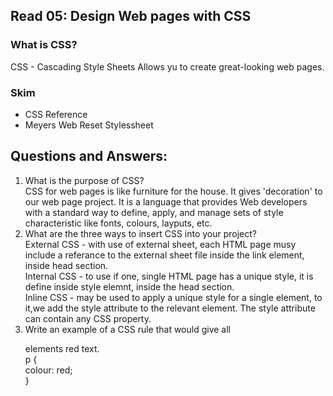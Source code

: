 ## Read 05: Design Web pages with CSS

### What is CSS?
CSS - Cascading Style Sheets
Allows yu to create great-looking web pages.
### Skim
- CSS Reference 
- Meyers Web Reset Stylessheet

## Questions and Answers:
1. What is the purpose of CSS?  
CSS for web pages is like furniture for the house. It gives 'decoration' to our web page project. It is a language that provides Web developers with a standard way to define, apply, and manage sets of style characteristic like fonts, colours, layputs, etc.
2. What are the three ways to insert CSS into your project?  
External CSS - with use of external sheet, each HTML page musy include a referance to the external sheet file inside the link element, inside head section.  
Internal CSS - to use if one, single HTML page has a unique style, it is define inside style elemnt, inside the head section.  
Inline CSS - may be used to apply a unique style for a single element, to it,we add the style attribute to the relevant element. The style attribute can contain any CSS property.
3. Write an example of a CSS rule that would give all <p> elements red text.  
p {  
    colour: red;  
}  